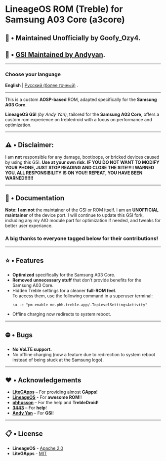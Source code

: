 # **LineageOS ROM (Treble) for Samsung A03 Core (a3core)**

## 📱 • Maintained Unofficially by Goofy_Ozy4.
## 📱 • [GSI Maintained by Andyyan](https://sourceforge.net/projects/andyyan-gsi/files/).

---
### Choose your language
**English** | [Русский (более точный)](https://github.com/GoofyOzy4/lineage-a3core-gsi/blob/main/README-RU.md) .

---
This is a custom **AOSP-based** ROM, adapted specifically for the **Samsung A03 Core**.

**LineageOS GSI** *(by Andy Yan)*, tailored for the **Samsung A03 Core**, offers a custom rom experience on trebledroid with a focus on performance and optimization.

---

## **⚠️ • Disclaimer:**
I am **not** responsible for any damage, bootloops, or bricked devices caused by using this GSI. **Use at your own risk**. **IF YOU DO NOT WANT TO MODIFY YOUR PHONE, JUST STOP READING AND CLOSE THE SITE!!! I WARNED YOU, ALL RESPONSIBILITY IS ON YOU!! REPEAT, YOU HAVE BEEN WARNED!!!!!!**

---

## **📃 • Documentation**

**Note:** **I am not** the maintainer of the GSI or ROM itself. I am an **UNOFFICIAL maintainer** of the device port. I will continue to update this GSI fork, including any my AIO module part for optimization if needed, and tweaks for better user experiance.

### A big thanks to everyone tagged below for their contributions!

---

## **⭐ • Features**

- **Optimized** specifically for the Samsung A03 Core.
- **Removed unnecessary stuff** that don’t provide benefits for the Samsung A03 Core.
- Hidden Treble settings for a cleaner **full-ROM feel**.  
  To access them, use the following command in a superuser terminal:
    ```
    su -c "pm enable me.phh.treble.app/.TopLevelSettingsActivity"
    ```
- Offline charging now redirects to system reboot.

---

## **⛔ • Bugs**

- **No VoLTE support.**
- No offline charging (now a feature due to redirection to system reboot instead of being stuck at the Samsung logo).

---

## **♥️ • Acknowledgements**

- **[LiteGApps](https://litegapps.github.io/)** – For providing almost **GApps**!
- **[LineageOS](https://lineageos.org/)** - For **awesome ROM**!!
- **[phhusson](https://github.com/phhusson)** – For the help and **TrebleDroid**!
- **[3443](https://github.com/FlowerGEN)** – For **help**!
- **[Andy Yan]([https://github.com/FlowerGEN](https://sourceforge.net/projects/andyyan-gsi/files/lineage-20-td/))** – For **GSI**!

---

## **📋 • License**

- **LineageOS** - [Apache 2.0](https://github.com/LineageOS/android_vendor_lineage?tab=License-1-ov-file#readme)
- **LiteGApps** - [MIT](https://github.com/litegapps/litegapps?tab=MIT-1-ov-file#MIT-1-ov-file)
